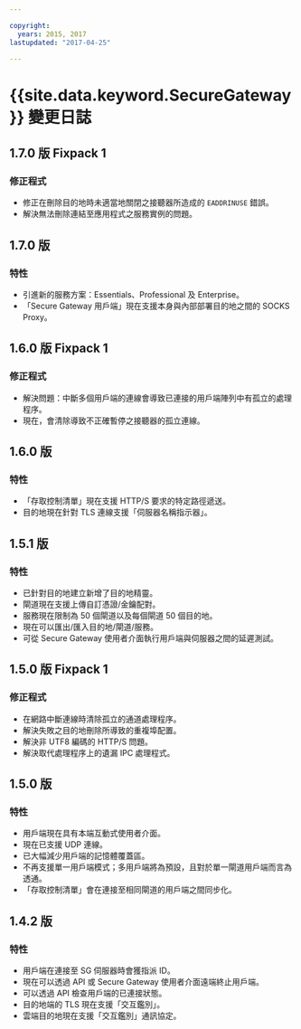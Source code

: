 ```yaml
---

copyright:
  years: 2015, 2017
lastupdated: "2017-04-25"

---
```


# {{site.data.keyword.SecureGateway}} 變更日誌

## 1.7.0 版 Fixpack 1

### 修正程式

- 修正在刪除目的地時未適當地關閉之接聽器所造成的 `EADDRINUSE` 錯誤。
- 解決無法刪除連結至應用程式之服務實例的問題。

## 1.7.0 版

### 特性

- 引進新的服務方案：Essentials、Professional 及 Enterprise。
- 「Secure Gateway 用戶端」現在支援本身與內部部署目的地之間的 SOCKS Proxy。

## 1.6.0 版 Fixpack 1

### 修正程式

- 解決問題：中斷多個用戶端的連線會導致已連接的用戶端陣列中有孤立的處理程序。
- 現在，會清除導致不正確暫停之接聽器的孤立連線。

## 1.6.0 版

### 特性

- 「存取控制清單」現在支援 HTTP/S 要求的特定路徑遞送。
- 目的地現在針對 TLS 連線支援「伺服器名稱指示器」。

## 1.5.1 版

### 特性

- 已針對目的地建立新增了目的地精靈。
- 閘道現在支援上傳自訂憑證/金鑰配對。
- 服務現在限制為 50 個閘道以及每個閘道 50 個目的地。
- 現在可以匯出/匯入目的地/閘道/服務。
- 可從 Secure Gateway 使用者介面執行用戶端與伺服器之間的延遲測試。

## 1.5.0 版 Fixpack 1

### 修正程式

- 在網路中斷連線時清除孤立的通道處理程序。
- 解決失敗之目的地刪除所導致的重複埠配置。
- 解決非 UTF8 編碼的 HTTP/S 問題。
- 解決取代處理程序上的遺漏 IPC 處理程式。

## 1.5.0 版

### 特性

- 用戶端現在具有本端互動式使用者介面。
- 現在已支援 UDP 連線。
- 已大幅減少用戶端的記憶體覆蓋區。
- 不再支援單一用戶端模式；多用戶端將為預設，且對於單一閘道用戶端而言為透通。
- 「存取控制清單」會在連接至相同閘道的用戶端之間同步化。

## 1.4.2 版

### 特性

- 用戶端在連接至 SG 伺服器時會獲指派 ID。
- 現在可以透過 API 或 Secure Gateway 使用者介面遠端終止用戶端。
- 可以透過 API 檢查用戶端的已連接狀態。
- 目的地端的 TLS 現在支援「交互鑑別」。
- 雲端目的地現在支援「交互鑑別」通訊協定。
